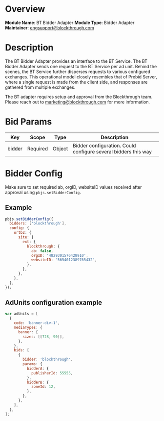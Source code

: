 # Overview

**Module Name**: BT Bidder Adapter
**Module Type**: Bidder Adapter  
**Maintainer**: engsupport@blockthrough.com

# Description

The BT Bidder Adapter provides an interface to the BT Service. The BT Bidder Adapter sends one request to the BT Service per ad unit. Behind the scenes, the BT Service further disperses requests to various configured exchanges. This operational model closely resembles that of Prebid Server, where a single request is made from the client side, and responses are gathered from multiple exchanges.

The BT adapter requires setup and approval from the Blockthrough team. Please reach out to marketing@blockthrough.com for more information.

# Bid Params

| Key    | Scope    | Type   | Description                                                    |
| ------ | -------- | ------ | -------------------------------------------------------------- |
| bidder | Required | Object | Bidder configuration. Could configure several bidders this way |

# Bidder Config

Make sure to set required ab, orgID, websiteID values received after approval using `pbjs.setBidderConfig`.

## Example

```javascript
pbjs.setBidderConfig({
  bidders: ['blockthrough'],
  config: {
    ortb2: {
      site: {
        ext: {
          blockthrough: {
            ab: false,
            orgID: '4829301576428910',
            websiteID: '5654012389765432',
          },
        },
      },
    },
  },
});
```

## AdUnits configuration example

```javascript
var adUnits = [
  {
    code: 'banner-div-1',
    mediaTypes: {
      banner: {
        sizes: [[728, 90]],
      },
    },
    bids: [
      {
        bidder: 'blockthrough',
        params: {
          bidderA: {
            publisherId: 55555,
          },
          bidderB: {
            zoneId: 12,
          },
        },
      },
    ],
  },
];
```
